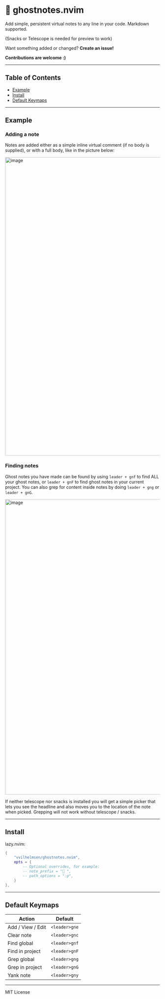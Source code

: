 # 👻 ghostnotes.nvim

Add simple, persistent virtual notes to any line in your code. Markdown supported.

(Snacks or Telescope is needed for preview to work)

Want something added or changed? **Create an issue!**

**Contributions are welcome :)**

---
## Table of Contents

- [Example](#example)
- [Install](#install)
- [Default Keymaps](#default-keymaps)

---

## Example

### Adding a note
Notes are added either as a simple inline virtual comment (if no body is supplied), or with a full body, like in the picture below:

<img width="1162" height="967" alt="image" src="https://github.com/user-attachments/assets/732aef70-3b92-493f-8871-e7380792f31b" />

### Finding notes

Ghost notes you have made can be found by using `leader + gnf` to find ALL your ghost notes, or `leader + gnF` to find ghost notes in your current project. You can also grep for content inside notes by doing `leader + gng` or `leader + gnG`.

<img width="1163" height="957" alt="image" src="https://github.com/user-attachments/assets/7126a2fc-4648-4d20-90f9-622d55f82ccb" />

If neither telescope nor snacks is installed you will get a simple picker that lets you see the headline and also moves you to the location of the note when picked. Grepping will not work without telescope / snacks.

---
## Install

lazy.nvim:

```lua
{
    "vvilhelmsen/ghostnotes.nvim",
    opts = {
        -- Optional overrides, for example:
        -- note_prefix = "📝 ",
        -- path_options = ":p",
    }
},
````
---

## Default Keymaps

| Action             | Default         |
| ------------------ | ---------------|
| Add / View / Edit  | `<leader>gne`  |
| Clear note         | `<leader>gnc`  |
| Find global        | `<leader>gnf`  |
| Find in project    | `<leader>gnF`  |
| Grep global        | `<leader>gng`  |
| Grep in project    | `<leader>gnG`  |
| Yank note          | `<leader>gny`  |

---

MIT License
